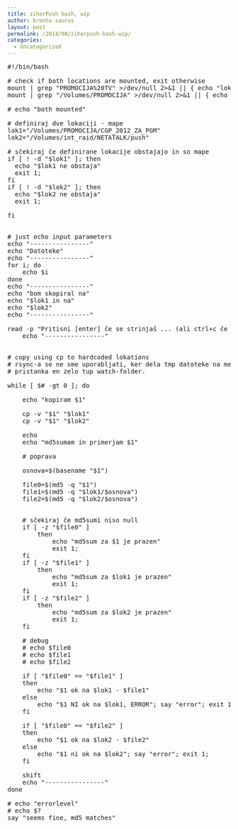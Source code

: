 ```yaml
---
title: ziherPush bash, wip
author: bronto saurus
layout: post
permalink: /2014/08/ziherpush-bash-wip/
categories:
  - Uncategorized
---
```

<pre>#!/bin/bash

# check if both locations are mounted, exit otherwise
mount | grep "PROMOCIJA%20TV" >/dev/null 2>&#038;1 || { echo "lokacija pre-push not mounted"; exit 1; }
mount | grep "/Volumes/PROMOCIJA" >/dev/null 2>&#038;1 || { echo "push not mounted"; exit 1; }

# echo "both mounted"

# definiraj dve lokaciji - mape
lok1="/Volumes/PROMOCIJA/CGP_2012_ZA_PGM"
lok2="/Volumes/int_raid/NETATALK/push"

# sčekiraj če definirane lokacije obstajajo in so mape
if [ ! -d "$lok1" ]; then
  echo "$lok1 ne obstaja"
  exit 1;
fi
if [ ! -d "$lok2" ]; then
  echo "$lok2 ne obstaja"
  exit 1;
  
fi


# just echo input parameters
echo "----------------"
echo "Datoteke"
echo "----------------"
for i; do 
    echo $i 
done
echo "----------------"
echo "bom skopiral na"
echo "$lok1 in na" 
echo "$lok2"
echo "----------------"

read -p "Pritisni [enter] če se strinjaš ... (ali ctrl+c če se ne)"
    echo "----------------"


# copy using cp to hardcoded lokations
# rsync-a se ne sme uporabljati, ker dela tmp datoteke na mestu pristanka, oziroma je le to mesto 
# pristanka en zelo tup watch-folder.

while [ $# -gt 0 ]; do

	echo "kopiram $1"

	cp -v "$1" "$lok1"
	cp -v "$1" "$lok2"

    echo 
    echo "md5sumam in primerjam $1"

    # poprava
    
    osnova=$(basename "$1")

    file0=$(md5 -q "$1")    
	file1=$(md5 -q "$lok1/$osnova") 
	file2=$(md5 -q "$lok2/$osnova")


	# sčekiraj če md5sumi niso null
    if [ -z "$file0" ]
    	then
    	    echo "md5sum za $1 je prazen"
            exit 1;
    fi
    if [ -z "$file1" ]
        then
            echo "md5sum za $lok1 je prazen"
            exit 1;
    fi
    if [ -z "$file2" ]
        then
         	echo "md5sum za $lok2 je prazen"
            exit 1;
    fi

	# debug
	# echo $file0
	# echo $file1
	# echo $file2

	if [ "$file0" == "$file1" ]
	then
	    echo "$1 ok na $lok1 - $file1"
	else
	    echo "$1 NI ok na $lok1, ERROR"; say "error"; exit 1;
	fi

	if [ "$file0" == "$file2" ]
	then
	    echo "$1 ok na $lok2 - $file2"
	else
	    echo "$1 ni ok na $lok2"; say "error"; exit 1;
	fi

	shift
	echo "----------------"
done

# echo "errorlevel"
# echo $?
say "seems fine, md5 matches"

</pre>